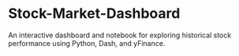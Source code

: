 # Stock-Market-Dashboard
An interactive dashboard and notebook for exploring historical stock performance using Python, Dash, and yFinance.
